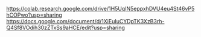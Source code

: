 https://colab.research.google.com/drive/1H5UqIN5eppxhDVU4eu4St46vP5hCOPwo?usp=sharing
https://docs.google.com/document/d/1XiEuIuCYDpTK3XzB3rh-Q4Sf8VOdih30zZTxSs9aHCE/edit?usp=sharing
